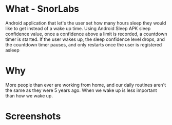 # What - SnorLabs
Android application that let's the user set how many hours sleep they would like to get instead of a wake up time. Using Android Sleep APK sleep confidence value, once a confidence above a limit is recorded, a countdown timer is started. If the user wakes up, the sleep confidence level drops, and the countdown timer pauses, and only restarts once the user is registered asleep

# Why
More people than ever are working from home, and our daily routines aren't the same as they were 5 years ago. When we wake up is less important than how we wake up.

# Screenshots
